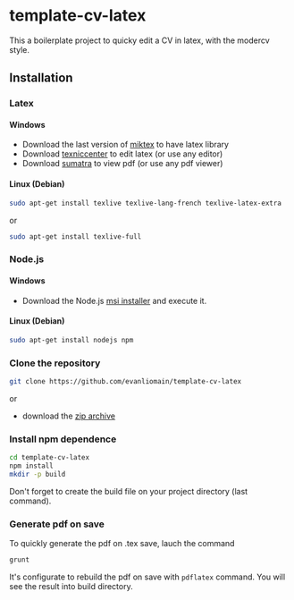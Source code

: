 template-cv-latex
=================

This a boilerplate project to quicky edit a CV in latex, with the modercv style.

## Installation

### Latex
#### Windows
 - Download the last version of [miktex](http://miktex.org/download) to have latex library
 - Download [texniccenter](http://www.texniccenter.org/download/) to edit latex (or use any editor)
 - Download [sumatra](http://blog.kowalczyk.info/software/sumatrapdf/download-free-pdf-viewer-fr.html) to view pdf (or use any pdf viewer)
 
#### Linux (Debian)
```bash
sudo apt-get install texlive texlive-lang-french texlive-latex-extra
```
or 
```bash
sudo apt-get install texlive-full
```

### Node.js
#### Windows
 - Download the Node.js [msi installer](http://nodejs.org/download/) and execute it.

#### Linux (Debian)
```bash
sudo apt-get install nodejs npm
```

### Clone the repository
```bash
git clone https://github.com/evanliomain/template-cv-latex
```
or
 - download the [zip archive](https://github.com/evanliomain/template-cv-latex/archive/master.zip)

### Install npm dependence

```bash
cd template-cv-latex
npm install
mkdir -p build
```
Don't forget to create the build file on your project directory (last command).

### Generate pdf on save
To quickly generate the pdf on .tex save, lauch the command
```bash
grunt
```

It's configurate to rebuild the pdf on save with `pdflatex` command.
You will see the result into build directory.
